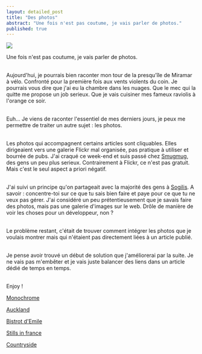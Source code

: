 ```yaml
---
layout: detailed_post
title: "Des photos"
abstract: "Une fois n'est pas coutume, je vais parler de photos."
published: true
---
```


[<img src="http://vaevictis.smugmug.com/Damn-you-hierarchical/bistrot-demile/i-FSP6kK3/0/M/DSC6023-M.jpg">](http://vaevictis.smugmug.com/Damn-you-hierarchical/bistrot-demile/22343238_SqB4rj#!i=1785384280&k=FSP6kK3)

Une fois n'est pas coutume, je vais parler de photos.
<br />
<br />

Aujourd'hui, je pourrais bien raconter mon tour de la presqu'île de Miramar à vélo. Confronté pour la première fois aux vents violents du coin. Je pourrais vous dire que j'ai eu la chambre dans les nuages. Que le mec qui la quitte me propose un job serieux. Que je vais cuisiner mes fameux raviolis à l'orange ce soir.
<br />
<br />

Euh... Je viens de raconter l'essentiel de mes derniers jours, je peux me permettre de traiter un autre sujet : les photos.
<br />
<br />

Les photos qui accompagnent certains articles sont cliquables. Elles dirigeaient vers une galerie Flickr mal organisée, pas pratique à utiliser et bourrée de pubs. J'ai craqué ce week-end et suis passé chez [Smugmug](http://vaevictis.smugmug.com), des gens un peu plus serieux. Contrairement à Flickr, ce n'est pas gratuit. Mais c'est le seul aspect a priori négatif.
<br />
<br />

J'ai suivi un principe qu'on partageait avec la majorité des gens à [Sogilis](www.sogilis.com). A savoir : concentre-toi sur ce que tu sais bien faire et paye pour ce que tu ne veux pas gérer. J'ai considéré un peu prétentieusement que je savais faire des photos, mais pas une galerie d'images sur le web. Drôle de manière de voir les choses pour un développeur, non ?
<br />
<br />

Le problème restant, c'était de trouver comment intégrer les photos que je voulais montrer mais qui n'étaient pas directement liées à un article publié.
<br />
<br />

Je pense avoir trouvé un début de solution que j'améliorerai par la suite. Je ne vais pas m'embêter et je vais juste balancer des liens dans un article dédié de temps en temps.
<br />
<br />

Enjoy !
<br />

[Monochrome](http://vaevictis.smugmug.com/Realpeople-newzealands/realpeople-newzealand/22329377_7HwJVP)

[Auckland](http://vaevictis.smugmug.com/Urban-walks/Auckland/22331651_jBWDLM)

[Bistrot d'Emile](http://vaevictis.smugmug.com/Damn-you-hierarchical/bistrot-demile/22343238_SqB4rj)

[Stills in france](http://vaevictis.smugmug.com/Damn-you-hierarchical/still-in-france/22329480_nFfrLV)

[Countryside](http://vaevictis.smugmug.com/Damn-you-hierarchical/newzealand-countryside/22329418_smRHcq)
